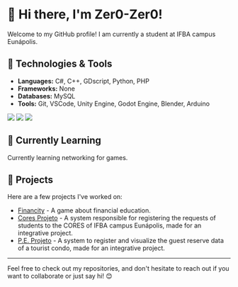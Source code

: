 <h1>👋 Hi there, I'm <strong>Zer0-Zer0</strong>!</h1>
<p>Welcome to my GitHub profile! I am currently a student at IFBA campus Eunápolis.</p>

<h2>🔧 Technologies & Tools</h2>
<ul>
    <li><strong>Languages:</strong> C#, C++, GDscript, Python, PHP</li>
    <li><strong>Frameworks:</strong> None</li>
    <li><strong>Databases:</strong> MySQL</li>
    <li><strong>Tools:</strong> Git, VSCode, Unity Engine, Godot Engine, Blender, Arduino</li>
</ul>
<div>
    <img src="https://github-readme-stats.vercel.app/api?username=Zer0-Zer0&show_icons=true" />
    <img src="https://github-readme-stats.vercel.app/api/top-langs/?username=Zer0-Zer0&layout=donut-vertical&show_icons=true&bg_color=00000000" />
    <img src="https://github-readme-stats.vercel.app/api/wakatime?username=Zer0-Zer0" />
</div>

<h2>🌱 Currently Learning</h2>
<p>Currently learning networking for games.</p>

<h2>💼 Projects</h2>
<p>Here are a few projects I've worked on:</p>
<ul>
    <li><a href="https://github.com/Zer0-Zer0/financity">Financity</a> - A game about financial education.</li>
    <li><a href="https://github.com/Luizio28/coresprojeto">Cores Projeto</a> - A system responsible for registering the requests of students to the CORES of IFBA campus Eunápolis, made for an integrative project.</li>
    <li><a href="https://github.com/IanMRS/Pi-Lecinha">P.E. Projeto</a> - A system to register and visualize the guest reserve data of a tourist condo, made for an integrative project.</li>
</ul>

<hr>
<p>Feel free to check out my repositories, and don't hesitate to reach out if you want to collaborate or just say hi! 😊</p>
